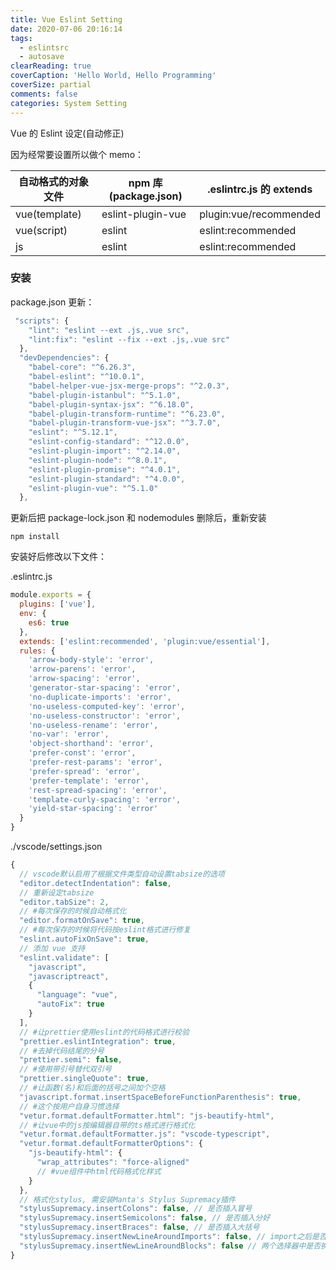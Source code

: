 ```yaml
---
title: Vue Eslint Setting
date: 2020-07-06 20:16:14
tags:
  - eslintsrc
  - autosave
clearReading: true
coverCaption: 'Hello World, Hello Programming'
coverSize: partial
comments: false
categories: System Setting
---
```


Vue 的 Eslint 设定(自动修正)

<!--more-->

因为经常要设置所以做个 memo：

| 自动格式的对象文件 | npm 库(package.json) | .eslintrc.js 的 extends |
| ------------------ | -------------------- | ----------------------- |
| vue(template)      | eslint-plugin-vue    | plugin:vue/recommended  |
| vue(script)        | eslint               | eslint:recommended      |
| js                 | eslint               | eslint:recommended      |

### 安装

package.json 更新：

```js
 "scripts": {
    "lint": "eslint --ext .js,.vue src",
    "lint:fix": "eslint --fix --ext .js,.vue src"
  },
  "devDependencies": {
    "babel-core": "^6.26.3",
    "babel-eslint": "^10.0.1",
    "babel-helper-vue-jsx-merge-props": "^2.0.3",
    "babel-plugin-istanbul": "^5.1.0",
    "babel-plugin-syntax-jsx": "^6.18.0",
    "babel-plugin-transform-runtime": "^6.23.0",
    "babel-plugin-transform-vue-jsx": "^3.7.0",
    "eslint": "^5.12.1",
    "eslint-config-standard": "^12.0.0",
    "eslint-plugin-import": "^2.14.0",
    "eslint-plugin-node": "^8.0.1",
    "eslint-plugin-promise": "^4.0.1",
    "eslint-plugin-standard": "^4.0.0",
    "eslint-plugin-vue": "^5.1.0"
  },
```

更新后把 package-lock.json 和 nodemodules 删除后，重新安装

```
npm install
```

安装好后修改以下文件：

.eslintrc.js

```js
module.exports = {
  plugins: ['vue'],
  env: {
    es6: true
  },
  extends: ['eslint:recommended', 'plugin:vue/essential'],
  rules: {
    'arrow-body-style': 'error',
    'arrow-parens': 'error',
    'arrow-spacing': 'error',
    'generator-star-spacing': 'error',
    'no-duplicate-imports': 'error',
    'no-useless-computed-key': 'error',
    'no-useless-constructor': 'error',
    'no-useless-rename': 'error',
    'no-var': 'error',
    'object-shorthand': 'error',
    'prefer-const': 'error',
    'prefer-rest-params': 'error',
    'prefer-spread': 'error',
    'prefer-template': 'error',
    'rest-spread-spacing': 'error',
    'template-curly-spacing': 'error',
    'yield-star-spacing': 'error'
  }
}
```

./vscode/settings.json

```js
{
  // vscode默认启用了根据文件类型自动设置tabsize的选项
  "editor.detectIndentation": false,
  // 重新设定tabsize
  "editor.tabSize": 2,
  // #每次保存的时候自动格式化
  "editor.formatOnSave": true,
  // #每次保存的时候将代码按eslint格式进行修复
  "eslint.autoFixOnSave": true,
  // 添加 vue 支持
  "eslint.validate": [
    "javascript",
    "javascriptreact",
    {
      "language": "vue",
      "autoFix": true
    }
  ],
  // #让prettier使用eslint的代码格式进行校验
  "prettier.eslintIntegration": true,
  // #去掉代码结尾的分号
  "prettier.semi": false,
  // #使用带引号替代双引号
  "prettier.singleQuote": true,
  // #让函数(名)和后面的括号之间加个空格
  "javascript.format.insertSpaceBeforeFunctionParenthesis": true,
  // #这个按用户自身习惯选择
  "vetur.format.defaultFormatter.html": "js-beautify-html",
  // #让vue中的js按编辑器自带的ts格式进行格式化
  "vetur.format.defaultFormatter.js": "vscode-typescript",
  "vetur.format.defaultFormatterOptions": {
    "js-beautify-html": {
      "wrap_attributes": "force-aligned"
      // #vue组件中html代码格式化样式
    }
  },
  // 格式化stylus, 需安装Manta's Stylus Supremacy插件
  "stylusSupremacy.insertColons": false, // 是否插入冒号
  "stylusSupremacy.insertSemicolons": false, // 是否插入分好
  "stylusSupremacy.insertBraces": false, // 是否插入大括号
  "stylusSupremacy.insertNewLineAroundImports": false, // import之后是否换行
  "stylusSupremacy.insertNewLineAroundBlocks": false // 两个选择器中是否换行
}
```
